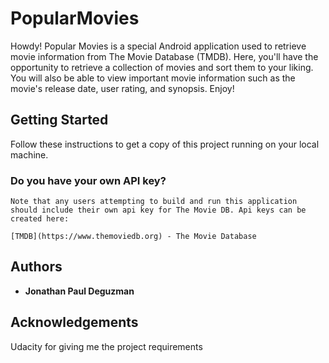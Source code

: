 # PopularMovies

Howdy! Popular Movies is a special Android application used to retrieve movie information from The Movie Database (TMDB). Here, you'll have the opportunity to retrieve a collection of movies and sort them to your liking. You will also be able to view important movie information such as the movie's release date, user rating, and synopsis. Enjoy!

## Getting Started

Follow these instructions to get a copy of this project running on your local machine.

### Do you have your own API key?

```
Note that any users attempting to build and run this application should include their own api key for The Movie DB. Api keys can be created here:

[TMDB](https://www.themoviedb.org) - The Movie Database
```

## Authors
* **Jonathan Paul Deguzman**

## Acknowledgements
Udacity for giving me the project requirements
